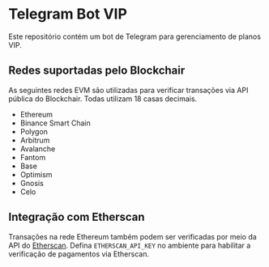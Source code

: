 # Telegram Bot VIP

Este repositório contém um bot de Telegram para gerenciamento de planos VIP.

## Redes suportadas pelo Blockchair

As seguintes redes EVM são utilizadas para verificar transações via API pública do Blockchair. Todas utilizam 18 casas decimais.

- Ethereum
- Binance Smart Chain
- Polygon
- Arbitrum
- Avalanche
- Fantom
- Base
- Optimism
- Gnosis
- Celo

## Integração com Etherscan

Transações na rede Ethereum também podem ser verificadas por meio da API do [Etherscan](https://etherscan.io/). Defina `ETHERSCAN_API_KEY` no ambiente para habilitar a verificação de pagamentos via Etherscan.

